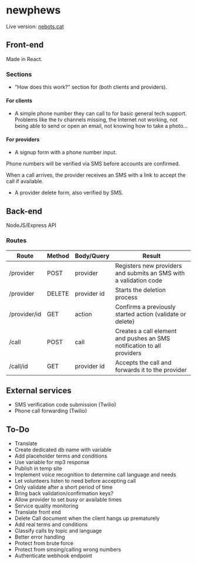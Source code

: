 # newphews

Live version: [nebots.cat](https://nebots.cat)

## Front-end

Made in React.

### Sections

- "How does this work?" section for (both clients and providers).

#### For clients

- A simple phone number they can call to for basic general tech support. Problems like the tv channels missing, the Internet not working, not being able to send or open an email, not knowing how to take a photo...

#### For providers

- A signup form with a phone number input.

Phone numbers will be verified via SMS before accounts are confirmed.

When a call arrives, the provider receives an SMS with a link to accept the call if available.

- A provider delete form, also verified by SMS.

## Back-end

NodeJS/Express API

### Routes

| Route        | Method | Body/Query  | Result                                                                 |
| ------------ | ------ | ----------- | ---------------------------------------------------------------------- |
| /provider    | POST   | provider    | Registers new providers and submits an SMS with a validation code      |
| /provider    | DELETE | provider id | Starts the deletion process                                            |
| /provider/id | GET    | action      | Confirms a previously started action (validate or delete)              |
| /call        | POST   | call        | Creates a call element and pushes an SMS notification to all providers |
| /call/id     | GET    | provider id | Accepts the call and forwards it to the provider                       |

## External services

- SMS verification code submission (Twilio)
- Phone call forwarding (Twilio)

## To-Do

- Translate
- Create dedicated db name with variable
- Add placeholder terms and conditions
- Use variable for mp3 response
- Publish in temp site
- Implement voice recognition to determine call language and needs
- Let volunteers listen to need before accepting call
- Only validate after a short period of time
- Bring back validation/confirmation keys?
- Allow provider to set busy or available times
- Service quality monitoring
- Translate front end
- Delete Call document when the client hangs up prematurely
- Add real terms and conditions
- Classify calls by topic and language
- Better error handling
- Protect from brute force
- Protect from smsing/calling wrong numbers
- Authenticate webhook endpoint

